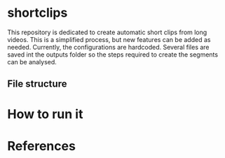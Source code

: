 # shortclips
This repository is dedicated to create automatic short clips from long videos.
This is a simplified process, but new features can be added as needed.
Currently, the configurations are hardcoded.
Several files are saved int the outputs folder so the steps required to create the segments can be analysed.

## File structure


# How to run it

# References

